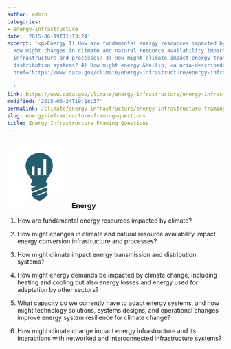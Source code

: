 ```yaml
---
author: admin
categories:
- energy-infrastructure
date: '2015-06-19T11:13:24'
excerpt: '<p>Energy 1) How are fundamental energy resources impacted by climate? 2)
  How might changes in climate and natural resource availability impact energy conversion
  infrastructure and processes? 3) How might climate impact energy transmission and
  distribution systems? 4) How might energy &hellip; <a aria-describedby="post-title-17803342"
  href="https://www.data.gov/climate/energy-infrastructure/energy-infrastructure-framing-questions/">Continued</a></p>

  '
link: https://www.data.gov/climate/energy-infrastructure/energy-infrastructure-framing-questions/
modified: '2015-06-24T19:18:37'
permalink: /climate/energy-infrastructure/energy-infrastructure-framing-questions/
slug: energy-infrastructure-framing-questions
title: Energy Infrastructure Framing Questions
---
```

### ![toolkit_energy](/img/toolkit_energy-150x150.jpg)Energy


1) How are fundamental energy resources impacted by climate?


2) How might changes in climate and natural resource availability impact energy conversion infrastructure and processes?


3) How might climate impact energy transmission and distribution systems?


4) How might energy demands be impacted by climate change, including heating and cooling but also energy losses and energy used for adaptation by other sectors?


5) What capacity do we currently have to adapt energy systems, and how might technology solutions, systems designs, and operational changes improve energy system resilience for climate change?


6) How might climate change impact energy infrastructure and its interactions with networked and interconnected infrastructure systems?


